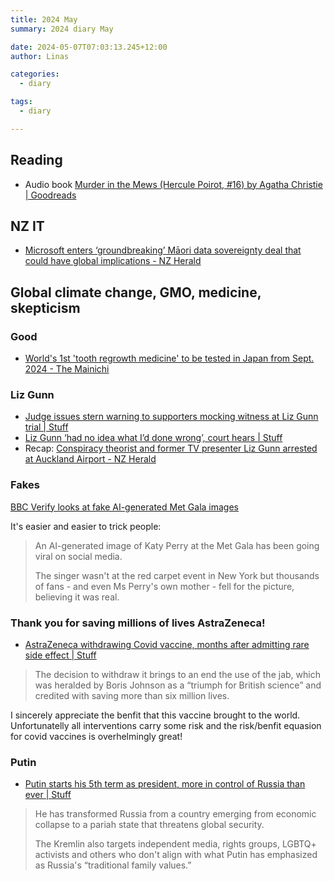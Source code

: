 ```yaml
---
title: 2024 May
summary: 2024 diary May

date: 2024-05-07T07:03:13.245+12:00
author: Linas

categories:
  - diary

tags:
  - diary

---
```


## Reading

* Audio book [Murder in the Mews (Hercule Poirot, #16) by Agatha Christie | Goodreads](https://www.goodreads.com/book/show/121646.Murder_in_the_Mews)


## NZ IT

* [Microsoft enters ‘groundbreaking’ Māori data sovereignty deal that could have global implications - NZ Herald](https://www.nzherald.co.nz/kahu/microsoft-enters-groundbreaking-maori-data-sovereignty-deal-that-could-have-global-implications/RQ633EIFYJFCPPOKTTHAAHNYSQ/)

## Global climate change, GMO, medicine, skepticism

### Good

* [World's 1st 'tooth regrowth medicine' to be tested in Japan from Sept. 2024 - The Mainichi](https://mainichi.jp/english/articles/20240503/p2a/00m/0sc/012000c?utm_source=tldrnewsletter)

### Liz Gunn

* [Judge issues stern warning to supporters mocking witness at Liz Gunn trial | Stuff](https://www.stuff.co.nz/nz-news/350264576/judge-issues-stern-warning-supporters-mocking-witness-liz-gunn-trial)
* [Liz Gunn ‘had no idea what I’d done wrong’, court hears | Stuff](https://www.stuff.co.nz/nz-news/350264576/liz-gunn-had-no-idea-what-id-done-wrong-court-hears)
* Recap: [Conspiracy theorist and former TV presenter Liz Gunn arrested at Auckland Airport - NZ Herald](https://www.nzherald.co.nz/nz/former-tv-presenter-liz-gun-arrested-at-auckland-airport/HPU7QZ3RJ5CQ3HIYPYMMC4ZNPM/)

### Fakes

[BBC Verify looks at fake AI-generated Met Gala images](https://www.bbc.co.uk/news/world-68973448)

It's easier and easier to trick people:

> An AI-generated image of Katy Perry at the Met Gala has been going viral on social media.
> 
> The singer wasn't at the red carpet event in New York but thousands of fans - and even Ms Perry's own mother - fell for the picture, believing it was real.

### Thank you for saving millions of lives AstraZeneca!

* [AstraZeneca withdrawing Covid vaccine, months after admitting rare side effect | Stuff](https://www.stuff.co.nz/world-news/350272130/astrazeneca-withdrawing-covid-vaccine-months-after-admitting-rare-side-effect)

> The decision to withdraw it brings to an end the use of the jab, which was heralded by Boris Johnson as a “triumph for British science” and credited with saving more than six million lives.

I sincerely appreciate the benfit that this vaccine brought to the world. Unfortunatelly all interventions carry some risk and the risk/benfit equasion for covid vaccines is overhelmingly great!

### Putin

* [Putin starts his 5th term as president, more in control of Russia than ever | Stuff](https://www.stuff.co.nz/world-news/350271017/putin-starts-his-5th-term-president-more-control-russia-ever)

> He has transformed Russia from a country emerging from economic collapse to a pariah state that threatens global security. 
>
> The Kremlin also targets independent media, rights groups, LGBTQ+ activists and others who don't align with what Putin has emphasized as Russia's “traditional family values.”
